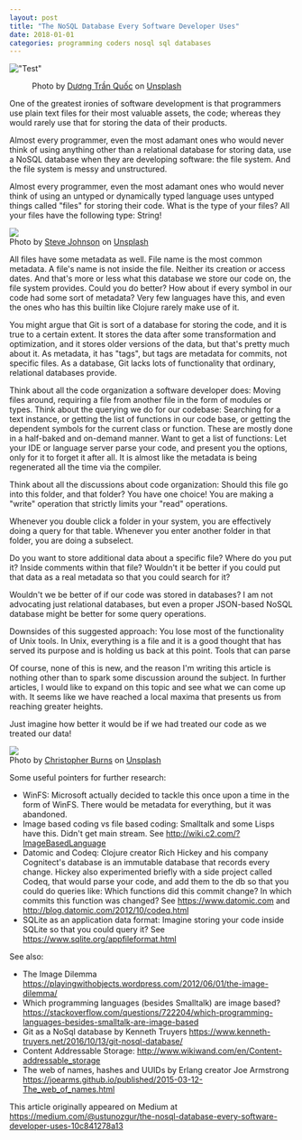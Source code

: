 ```yaml
---
layout: post
title: "The NoSQL Database Every Software Developer Uses"
date: 2018-01-01
categories: programming coders nosql sql databases
---
```


!["Test"](https://cdn-images-1.medium.com/max/2600/0*vjLOAZszHK6CJoPu)

<figure>
<figcaption class="imageCaption">Photo by <a href="https://unsplash.com/@fanhungry?utm_source=medium&amp;utm_medium=referral" data-href="https://unsplash.com/@fanhungry?utm_source=medium&amp;utm_medium=referral" class="markup--anchor markup--figure-anchor" rel="photo-creator nofollow noopener" target="_blank">Dương Trần Quốc</a> on&nbsp;<a href="https://unsplash.com?utm_source=medium&amp;utm_medium=referral" data-href="https://unsplash.com?utm_source=medium&amp;utm_medium=referral" class="markup--anchor markup--figure-anchor" rel="photo-source nofollow noopener" target="_blank">Unsplash</a></figcaption>

</figure>

One of the greatest ironies of software development is that programmers use plain text files for their most valuable assets, the code; whereas they would rarely use that for storing the data of their products.

Almost every programmer, even the most adamant ones who would never think of using anything other than a relational database for storing data, use a NoSQL database when they are developing software: the file system. And the file system is messy and unstructured.

Almost every programmer, even the most adamant ones who would never think of using an untyped or dynamically typed language uses untyped things called "files" for storing their code. What is the type of your files? All your files have the following type: String!

<img class="progressiveMedia-image js-progressiveMedia-image" data-src="https://cdn-images-1.medium.com/max/1600/0*MwHGy69nfg2LvRhC" src="https://cdn-images-1.medium.com/max/1600/0*MwHGy69nfg2LvRhC">
<figcaption class="imageCaption">Photo by <a href="https://unsplash.com/@steve_j?utm_source=medium&amp;utm_medium=referral" data-href="https://unsplash.com/@steve_j?utm_source=medium&amp;utm_medium=referral" class="markup--anchor markup--figure-anchor" rel="photo-creator nofollow noopener" target="_blank">Steve Johnson</a> on&nbsp;<a href="https://unsplash.com?utm_source=medium&amp;utm_medium=referral" data-href="https://unsplash.com?utm_source=medium&amp;utm_medium=referral" class="markup--anchor markup--figure-anchor" rel="photo-source nofollow noopener" target="_blank">Unsplash</a></figcaption>

All files have some metadata as well. File name is the most common metadata. A file's name is not inside the file. Neither its creation or access dates. And that's more or less what this database we store our code on, the file system provides. Could you do better? How about if every symbol in our code had some sort of metadata? Very few languages have this, and even the ones who has this builtin like Clojure rarely make use of it.

You might argue that Git is sort of a database for storing the code, and it is true to a certain extent. It stores the data after some transformation and optimization, and it stores older versions of the data, but that's pretty much about it. As metadata, it has "tags", but tags are metadata for commits, not specific files. As a database, Git lacks lots of functionality that ordinary, relational databases provide.

Think about all the code organization a software developer does: Moving files around, requiring a file from another file in the form of modules or types. Think about the querying we do for our codebase: Searching for a text instance, or getting the list of functions in our code base, or getting the dependent symbols for the current class or function. These are mostly done in a half-baked and on-demand manner. Want to get a list of functions: Let your IDE or language server parse your code, and present you the options, only for it to forget it after all. It is almost like the metadata is being regenerated all the time via the compiler.

Think about all the discussions about code organization: Should this file go into this folder, and that folder? You have one choice! You are making a "write" operation that strictly limits your "read" operations.

Whenever you double click a folder in your system, you are effectively doing a query for that table. Whenever you enter another folder in that folder, you are doing a subselect.

Do you want to store additional data about a specific file? Where do you put it? Inside comments within that file? Wouldn't it be better if you could put that data as a real metadata so that you could search for it?

Wouldn't we be better of if our code was stored in databases? I am not advocating just relational databases, but even a proper JSON-based NoSQL database might be better for some query operations.

Downsides of this suggested approach: You lose most of the functionality of Unix tools. In Unix, everything is a file and it is a good thought that has served its purpose and is holding us back at this point. Tools that can parse

Of course, none of this is new, and the reason I'm writing this article is nothing other than to spark some discussion around the subject. In further articles, I would like to expand on this topic and see what we can come up with. It seems like we have reached a local maxima that presents us from reaching greater heights.

Just imagine how better it would be if we had treated our code as we treated our data!

<img class="progressiveMedia-image js-progressiveMedia-image" data-src="https://cdn-images-1.medium.com/max/1600/0*lrhhjxximYI89WYh" src="https://cdn-images-1.medium.com/max/1600/0*lrhhjxximYI89WYh">
<figcaption class="imageCaption">Photo by <a href="https://unsplash.com/@christopher__burns?utm_source=medium&amp;utm_medium=referral" data-href="https://unsplash.com/@christopher__burns?utm_source=medium&amp;utm_medium=referral" class="markup--anchor markup--figure-anchor" rel="photo-creator nofollow noopener" target="_blank">Christopher Burns</a> on&nbsp;<a href="https://unsplash.com?utm_source=medium&amp;utm_medium=referral" data-href="https://unsplash.com?utm_source=medium&amp;utm_medium=referral" class="markup--anchor markup--figure-anchor" rel="photo-source nofollow noopener" target="_blank">Unsplash</a></figcaption>

Some useful pointers for further research:

- WinFS: Microsoft actually decided to tackle this once upon a time in the form of WinFS. There would be metadata for everything, but it was abandoned.
- Image based coding vs file based coding: Smalltalk and some Lisps have this. Didn't get main stream. See <http://wiki.c2.com/?ImageBasedLanguage>
- Datomic and Codeq: Clojure creator Rich Hickey and his company Cognitect's database is an immutable database that records every change. Hickey also experimented briefly with a side project called Codeq, that would parse your code, and add them to the db so that you could do queries like: Which functions did this commit change? In which commits this function was changed? See <https://www.datomic.com> and <http://blog.datomic.com/2012/10/codeq.html>
- SQLite as an application data format: Imagine storing your code inside SQLite so that you could query it? See <https://www.sqlite.org/appfileformat.html>

See also:

- The Image Dilemma <https://playingwithobjects.wordpress.com/2012/06/01/the-image-dilemma/>
- Which programming languages (besides Smalltalk) are image based? <https://stackoverflow.com/questions/722204/which-programming-languages-besides-smalltalk-are-image-based>
- Git as a NoSql database by Kenneth Truyers <https://www.kenneth-truyers.net/2016/10/13/git-nosql-database/>
- Content Addressable Storage: <http://www.wikiwand.com/en/Content-addressable_storage>
- The web of names, hashes and UUIDs by Erlang creator Joe Armstrong <https://joearms.github.io/published/2015-03-12-The_web_of_names.html>

This article originally appeared on Medium at <https://medium.com/@ustunozgur/the-nosql-database-every-software-developer-uses-10c841278a13>
